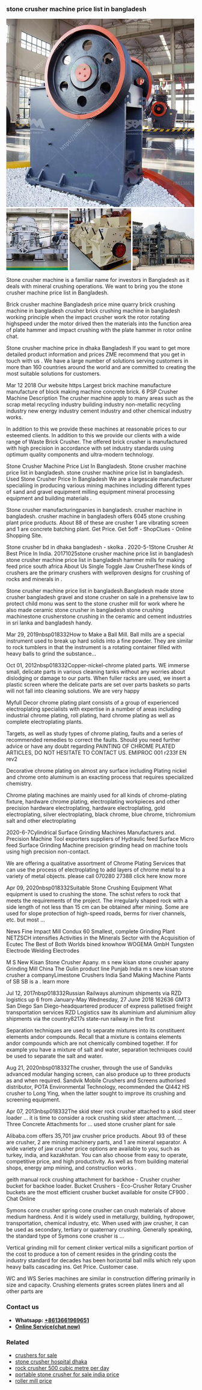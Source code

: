 <h3>stone crusher machine price list in bangladesh</h3><img src='1702950544.jpg' alt=''><p>Stone crusher machine is a familiar name for investors in Bangladesh as it deals with mineral crushing operations. We want to bring you the stone crusher machine price list in Bangladesh.</p><p>Brick crusher machine Bangladesh price mine quarry brick crushing machine in bangladesh crusher brick crushing machine in bangladesh working principle when the impact crusher work the rotor rotating highspeed under the motor drived then the materials into the function area of plate hammer and impact crushing with the plate hammer in rotor online chat.</p><p>Stone crusher machine price in dhaka Bangladesh If you want to get more detailed product information and prices ZME recommend that you get in touch with us . We have a large number of solutions serving customers in more than 160 countries around the world and are committed to creating the most suitable solutions for customers.</p><p>Mar 12 2018 Our website https Largest brick machine manufacture manufacture of block making machine concrete brick. 6 PSP Crusher Machine Description The crusher machine apply to many areas such as the scrap metal recycling industry building industry non-metallic recycling industry new energy industry cement industry and other chemical industry works.</p><p>In addition to this we provide these machines at reasonable prices to our esteemed clients. In addition to this we provide our clients with a wide range of Waste Brick Crusher. The offered brick crusher is manufactured with high precision in accordance with set industry standards using optimum quality components and ultra-modern technology.</p><p>Stone Crusher Machine Price List In Bangladesh. Stone crusher machine price list in bangladesh. stone crusher machine price list in bangladesh. Used Stone Crusher Price In Bangladesh We are a largescale manufacturer specialiing in producing various mining machines including different types of sand and gravel equipment milling equipment mineral processing equipment and building materials .</p><p>Stone crusher manufacturingpanies in bangladesh. crusher machine in bangladesh. crusher machine in bangladesh offers 6045 stone crushing plant price products. About 88 of these are crusher 1 are vibrating screen and 1 are concrete batching plant. Get Price. Get 5off - ShopClues - Online Shopping Site.</p><p>Stone crusher bd in dhaka bangladesh - skolka . 2020-5-1Stone Crusher At Best Price In India. 20171025stone crusher machine price list in bangladesh stone crusher machine price list in bangladesh hammer mills for making feed price south africa About Us Single Toggle Jaw CrusherThese kinds of crushers are the primary crushers with wellproven designs for crushing of rocks and minerals in .</p><p>Stone crusher machine price list in bangladesh.Bangladesh made stone crusher bangladesh gravel and stone crusher on sale in a prehensive law to protect child monu was sent to the stone crusher mill for work where he also made ceramic stone crusher in bangladesh stone crushing machinestone crusherstone crushing in the ceramic and cement industries in sri lanka and bangladesh handy.</p><p>Mar 29, 2019nbsp018332How to Make a Ball Mill. Ball mills are a special instrument used to break up hard solids into a fine powder. They are similar to rock tumblers in that the instrument is a rotating container filled with heavy balls to grind the substance...</p><p>Oct 01, 2012nbsp018332Copper-nickel-chrome plated parts. WE immerse small, delicate parts in various cleaning tanks without any worries about dislodging or damage to our parts. When fuller racks are used, we insert a plastic screen where the delicate parts are set over parts baskets so parts will not fall into cleaning solutions. We are very happy</p><p>Myfull Decor chrome plating plant consists of a group of experienced electroplating specialists with expertise in a number of areas including industrial chrome plating, roll plating, hard chrome plating as well as complete electroplating plants.</p><p>Targets, as well as study types of chrome plating, faults and a series of recommended remedies to correct the faults. Should you need further advice or have any doubt regarding PAINTING OF CHROME PLATED ARTICLES, DO NOT HESITATE TO CONTACT US. EMIPROC 001 r233f EN rev2</p><p>Decorative chrome plating on almost any surface including Plating nickel and chrome onto aluminum is an exacting process that requires specialized chemistry.</p><p>Chrome plating machines are mainly used for all kinds of chrome-plating fixture, hardware chrome plating, electroplating workpieces and other precision hardware electroplating, hardware electroplating, gold electroplating, silver electroplating, black chrome, blue chrome, trichromium salt and other electroplating</p><p>2020-6-7Cylindrical Surface Grinding Machines Manufacturers and. Precision Machine Tool exporters suppliers of Hydraulic feed Surface Micro feed Surface Grinding Machine precision grinding head on machine tools using high precision non-contact.</p><p>We are offering a qualitative assortment of Chrome Plating Services that can use the process of electroplating to add layers of chrome metal to a variety of metal objects. please call 070280 27388 click here know more</p><p>Apr 09, 2020nbsp018332Suitable Stone Crushing Equipment What equipment is used to crushing the stone. The schist refers to rock that meets the requirements of the project. The irregularly shaped rock with a side length of not less than 15 cm can be obtained after mining. Some are used for slope protection of high-speed roads, berms for river channels, etc. but most ...</p><p>News Fine Impact Mill Condux 60 Smallest, complete Grinding Plant NETZSCH intensifies Activities in the Minerals Sector with the Acquisition of Ecutec The Best of Both Worlds bined knowhow WOGEMA GmbH Tungsten Electrode Welding Electrodes</p><p>M S New Kisan Stone Crusher Apany. m s new kisan stone crusher apany Grinding Mill China The Gulin product line Punjab India m s new kisan stone crusher a companyLimestone Crushers India Sand Making Machine Plants of SB SB is a . learn more</p><p>Jul 12, 2017nbsp018332Russian Railways aluminum shipments via RZD logistics up 6 from January-May Wednesday, 27 June 2018 162636 GMT3 San Diego San Diego-headquartered producer of express palletised freight transportation services RZD Logistics saw its aluminium and aluminium alloy shipments via the country8217s state-run railway in the first</p><p>Separation techniques are used to separate mixtures into its constituent elements andor compounds. Recall that a mixture is contains elements andor compounds which are not chemically combined together. If for example you have a mixture of salt and water, separation techniques could be used to separate the salt and water.</p><p>Aug 21, 2020nbsp018332The crusher, through the use of Sandviks advanced modular hanging screen, can also produce up to three products as and when required. Sandvik Mobile Crushers and Screens authorised distributor, POTA Environmental Technology, recommended the QI442 HS crusher to Long Ying, when the latter sought to improve its crushing and screening equipment.</p><p>Apr 07, 2013nbsp018332The skid steer rock crusher attached to a skid steer loader ... it is time to consider a rock crushing skid steer attachment. ... Three Concrete Attachments for ... used stone crusher plant for sale</p><p>Alibaba.com offers 35,701 jaw crusher price products. About 93 of these are crusher, 2 are mining machinery parts, and 1 are mineral separator. A wide variety of jaw crusher price options are available to you, such as turkey, india, and kazakhstan. You can also choose from easy to operate, competitive price, and high productivity. As well as from building material shops, energy amp mining, and construction works .</p><p>geith manual rock crushing attachment for backhoe - Crusher crusher bucket for backhoe loader. Bucket Crushers - Eco-Crusher Rotary Crusher buckets are the most efficient crusher bucket available for onsite CF900 . Chat Online</p><p>Symons cone crusher spring cone crusher can crush materials of above medium hardness. And it is widely used in metallurgy, building, hydropower, transportation, chemical industry, etc. When used with jaw crusher, it can be used as secondary, tertiary or quaternary crushing. Generally speaking, the standard type of Symons cone crusher is ...</p><p>Vertical grinding mill for cement clinker vertical mills a significant portion of the cost to produce a ton of cement resides in the grinding costs the industry standard for decades has been horizontal ball mills which rely upon heavy balls cascading ins. Get Price. Customer case.</p><p>WC and WS Series machines are similar in construction differing primarily in size and capacity. Crushing elements grates screen plates liners and all other parts are</p><h3>Contact us</h3><ul><li><strong>Whatsapp:&nbsp;<a href="https://wa.me/8613661969651">+8613661969651</a></strong></li><li><a href="https://swt.shibang-china.com/?git&amp;zhl&amp;stone crusher machine price list in bangladesh"><strong>Online Service(chat now)</strong></a></li></ul><h3>Related</h3><ul><li><a href='crushers for sale.md'>crushers for sale</a></li><li><a href='stone crusher hospital dhaka.md'>stone crusher hospital dhaka</a></li><li><a href='rock crusher 500 cubic metre per day.md'>rock crusher 500 cubic metre per day</a></li><li><a href='portable stone crusher for sale india price.md'>portable stone crusher for sale india price</a></li><li><a href='roller mill price.md'>roller mill price</a></li></ul>